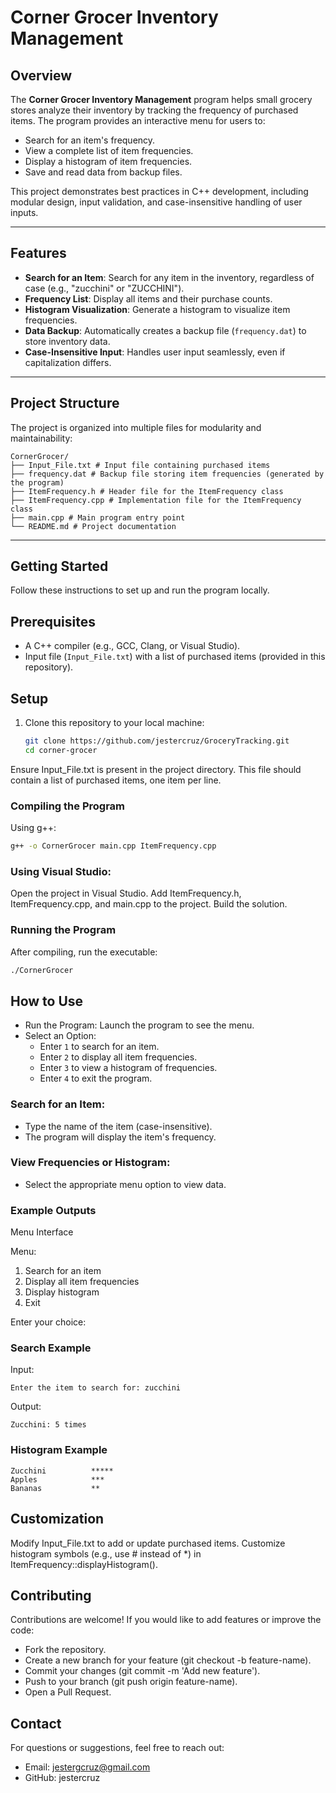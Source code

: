 # **Corner Grocer Inventory Management**

## **Overview**

The **Corner Grocer Inventory Management** program helps small grocery stores analyze their inventory by tracking the frequency of purchased items. The program provides an interactive menu for users to:

- Search for an item's frequency.
- View a complete list of item frequencies.
- Display a histogram of item frequencies.
- Save and read data from backup files.

This project demonstrates best practices in C++ development, including modular design, input validation, and case-insensitive handling of user inputs.

---

## **Features**

- **Search for an Item**: Search for any item in the inventory, regardless of case (e.g., "zucchini" or "ZUCCHINI").
- **Frequency List**: Display all items and their purchase counts.
- **Histogram Visualization**: Generate a histogram to visualize item frequencies.
- **Data Backup**: Automatically creates a backup file (`frequency.dat`) to store inventory data.
- **Case-Insensitive Input**: Handles user input seamlessly, even if capitalization differs.

---

## **Project Structure**

The project is organized into multiple files for modularity and maintainability:

```
CornerGrocer/
├── Input_File.txt # Input file containing purchased items
├── frequency.dat # Backup file storing item frequencies (generated by the program)
├── ItemFrequency.h # Header file for the ItemFrequency class
├── ItemFrequency.cpp # Implementation file for the ItemFrequency class
├── main.cpp # Main program entry point
└── README.md # Project documentation
```

---

## **Getting Started**

Follow these instructions to set up and run the program locally.

## **Prerequisites**

- A C++ compiler (e.g., GCC, Clang, or Visual Studio).
- Input file (`Input_File.txt`) with a list of purchased items (provided in this repository).

## **Setup**

1. Clone this repository to your local machine:
   ```bash
   git clone https://github.com/jestercruz/GroceryTracking.git
   cd corner-grocer
   ```

Ensure Input_File.txt is present in the project directory. This file should contain a list of purchased items, one item per line.

### Compiling the Program

Using g++:

```bash
g++ -o CornerGrocer main.cpp ItemFrequency.cpp
```

### Using Visual Studio:

Open the project in Visual Studio.
Add ItemFrequency.h, ItemFrequency.cpp, and main.cpp to the project.
Build the solution.

### Running the Program

After compiling, run the executable:

```bash
./CornerGrocer
```

## How to Use

- Run the Program: Launch the program to see the menu.
- Select an Option:
  - Enter `1` to search for an item.
  - Enter `2` to display all item frequencies.
  - Enter `3` to view a histogram of frequencies.
  - Enter `4` to exit the program.

### Search for an Item:

- Type the name of the item (case-insensitive).
- The program will display the item's frequency.

### View Frequencies or Histogram:

- Select the appropriate menu option to view data.

### Example Outputs

Menu Interface

Menu:

1. Search for an item
2. Display all item frequencies
3. Display histogram
4. Exit

Enter your choice:

### Search Example

Input:

```
Enter the item to search for: zucchini
```

Output:

```
Zucchini: 5 times
```

### Histogram Example

```
Zucchini          *****
Apples            ***
Bananas           **
```

## Customization

Modify Input_File.txt to add or update purchased items.
Customize histogram symbols (e.g., use # instead of \*) in ItemFrequency::displayHistogram().

## Contributing

Contributions are welcome! If you would like to add features or improve the code:

- Fork the repository.
- Create a new branch for your feature (git checkout -b feature-name).
- Commit your changes (git commit -m 'Add new feature').
- Push to your branch (git push origin feature-name).
- Open a Pull Request.

## Contact

For questions or suggestions, feel free to reach out:

- Email: jestergcruz@gmail.com
- GitHub: jestercruz
